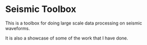# Seismic Toolbox

This is a toolbox for doing large scale data processing on seismic waveforms. 

It is also a showcase of some of the work that I have done.



